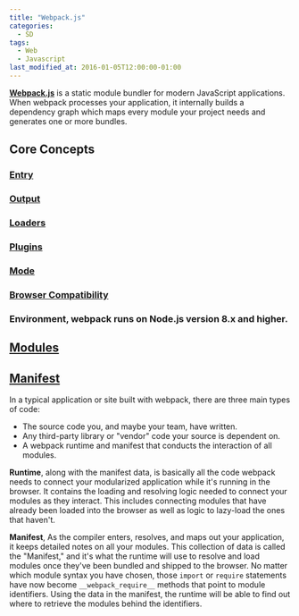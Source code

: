 ```yaml
---
title: "Webpack.js"
categories:
  - SD
tags:
  - Web
  - Javascript
last_modified_at: 2016-01-05T12:00:00-01:00
---
```


**[Webpack.js](https://webpack.js.org/)** is a static module bundler for modern JavaScript applications. When webpack processes your application, it internally builds a dependency graph which maps every module your project needs and generates one or more bundles.

## Core Concepts

### [Entry](https://webpack.js.org/concepts/entry-points/)

### [Output](https://webpack.js.org/concepts/output/)

### [Loaders](https://webpack.js.org/concepts/loaders/)

### [Plugins](https://webpack.js.org/concepts/plugins/)

### [Mode](https://webpack.js.org/concepts/#mode)

### [Browser Compatibility](https://webpack.js.org/concepts/#browser-compatibility)

### Environment, webpack runs on Node.js version 8.x and higher.

## [Modules](https://webpack.js.org/concepts/modules/)

## [Manifest](https://webpack.js.org/concepts/manifest/)

In a typical application or site built with webpack, there are three main types of code:

- The source code you, and maybe your team, have written.
- Any third-party library or "vendor" code your source is dependent on.
- A webpack runtime and manifest that conducts the interaction of all modules.

**Runtime**, along with the manifest data, is basically all the code webpack needs to connect your modularized application while it's running in the browser. It contains the loading and resolving logic needed to connect your modules as they interact. This includes connecting modules that have already been loaded into the browser as well as logic to lazy-load the ones that haven't.

**Manifest**, As the compiler enters, resolves, and maps out your application, it keeps detailed notes on all your modules. This collection of data is called the "Manifest," and it's what the runtime will use to resolve and load modules once they've been bundled and shipped to the browser. No matter which module syntax you have chosen, those `import` or `require` statements have now become `__webpack_require__` methods that point to module identifiers. Using the data in the manifest, the runtime will be able to find out where to retrieve the modules behind the identifiers.
